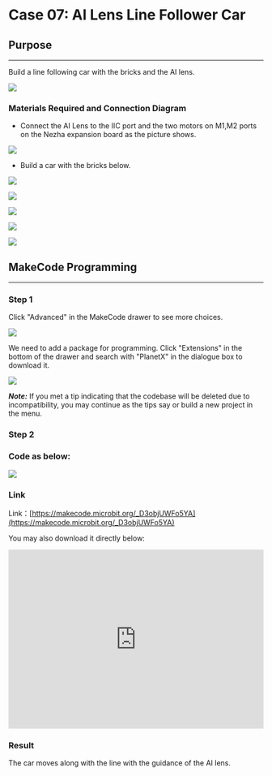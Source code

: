 # Case 07: AI Lens Line Follower Car 

## Purpose
---
Build a line following car with the bricks and the AI lens. 

![](./images/05035_01.png)


### Materials Required and Connection Diagram

- Connect the AI Lens to the IIC port and the two motors on M1,M2 ports on the Nezha expansion board as the picture shows. 


![](./images/05035_07_07.png)

- Build a car with the bricks below. 

![](./images/05035_07_01.png)

![](./images/05035_07_02.png)

![](./images/05035_07_03.png)

![](./images/05035_07_04.png)

![](./images/05035_07_05.png)



## MakeCode Programming 
---

### Step 1

Click "Advanced" in the MakeCode drawer to see more choices.

![](./images/05001_04.png)

We need to add a package for programming. Click "Extensions" in the bottom of the drawer and search with "PlanetX" in the dialogue box to download it. 

![](./images/05001_05.png)

***Note:*** If you met a tip indicating that the codebase will be deleted due to incompatibility, you may continue as the tips say or build a new project in the menu. 

### Step 2

### Code as below:

![](./images/05035_07_06.png)


### Link
Link：[https://makecode.microbit.org/_D3objUWFo5YA](https://makecode.microbit.org/_D3objUWFo5YA)

You may also download it directly below:

<div style="position:relative;height:0;padding-bottom:70%;overflow:hidden;"><iframe style="position:absolute;top:0;left:0;width:100%;height:100%;" src="https://makecode.microbit.org/#pub:_D3objUWFo5YA" frameborder="0" sandbox="allow-popups allow-forms allow-scripts allow-same-origin"></iframe></div>  


### Result
The car moves along with the line with the guidance of the AI lens. 

